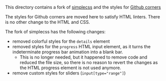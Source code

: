 This directory contains a fork of [simplecss](https://simplecss.org/) and the styles for [Github corners](https://tholman.com/github-corners/)

The styles for Github corners are moved here to satisfy HTML linters. There is no other change to the HTML and CSS.

The fork of simplecss has the following changes:

- removed colorful styles for the `details` element
- removed styles for the `progress` HTML input element, as it turns the indeterminate progress bar animation into a blank bar.
    - This is no longer needed, but it happened to remove code and reduced the file size, so there is no reason to revert the changes as the HTML progress element is not used anymore.
- remove custom styles for sliders (`input[type="range"]`)
